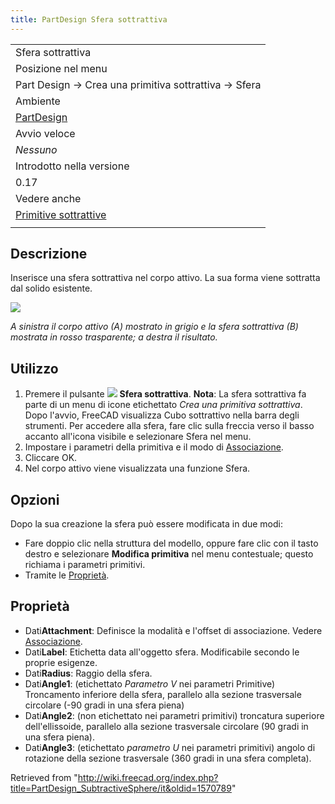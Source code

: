 ```yaml
---
title: PartDesign Sfera sottrattiva
---
```

|  |
| --- |
| Sfera sottrattiva |
| Posizione nel menu |
| Part Design → Crea una primitiva sottrattiva → Sfera |
| Ambiente |
| [PartDesign](/PartDesign_Workbench/it "PartDesign Workbench/it") |
| Avvio veloce |
| *Nessuno* |
| Introdotto nella versione |
| 0.17 |
| Vedere anche |
| [Primitive sottrattive](/PartDesign_CompPrimitiveSubtractive/it "PartDesign CompPrimitiveSubtractive/it") |
|  |

## Descrizione

Inserisce una sfera sottrattiva nel corpo attivo. La sua forma viene sottratta dal solido esistente.

![](/images/PartDesign_SubtractiveSphere_example.svg)

*A sinistra il corpo attivo (A) mostrato in grigio e la sfera sottrattiva (B) mostrata in rosso trasparente; a destra il risultato.*

## Utilizzo

1. Premere il pulsante ![](/images/PartDesign_SubtractiveSphere.png) **Sfera sottrattiva**. **Nota**: La sfera sottrattiva fa parte di un menu di icone etichettato *Crea una primitiva sottrattiva*. Dopo l'avvio, FreeCAD visualizza Cubo sottrattivo nella barra degli strumenti. Per accedere alla sfera, fare clic sulla freccia verso il basso accanto all'icona visibile e selezionare Sfera nel menu.
2. Impostare i parametri della primitiva e il modo di [Associazione](/Part_EditAttachment/it "Part EditAttachment/it").
3. Cliccare OK.
4. Nel corpo attivo viene visualizzata una funzione Sfera.

## Opzioni

Dopo la sua creazione la sfera può essere modificata in due modi:

* Fare doppio clic nella struttura del modello, oppure fare clic con il tasto destro e selezionare **Modifica primitiva** nel menu contestuale; questo richiama i parametri primitivi.
* Tramite le [Proprietà](/Property_editor/it "Property editor/it").

## Proprietà

* Dati**Attachment**: Definisce la modalità e l'offset di associazione. Vedere [Associazione](/Part_EditAttachment/it "Part EditAttachment/it").
* Dati**Label**: Etichetta data all'oggetto sfera. Modificabile secondo le proprie esigenze.
* Dati**Radius**: Raggio della sfera.
* Dati**Angle1**: (etichettato  *Parametro V*  nei parametri Primitive) Troncamento inferiore della sfera, parallelo alla sezione trasversale circolare (-90 gradi in una sfera piena)
* Dati**Angle2**: (non etichettato nei parametri primitivi) troncatura superiore dell'ellissoide, parallelo alla sezione trasversale circolare (90 gradi in una sfera piena).
* Dati**Angle3**: (etichettato  *parametro U*  nei parametri primitivi) angolo di rotazione della sezione trasversale (360 gradi in una sfera completa).

Retrieved from "<http://wiki.freecad.org/index.php?title=PartDesign_SubtractiveSphere/it&oldid=1570789>"